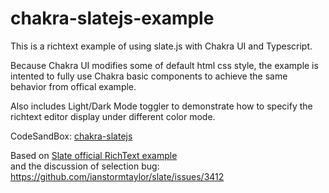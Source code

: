 # chakra-slatejs-example
 This is a richtext example of using slate.js with Chakra UI and Typescript.
 
 Because Chakra UI modifies some of default html css style, the example is intented to fully use Chakra basic components to achieve the same behavior from offical example.
 
 Also includes Light/Dark Mode toggler to demonstrate how to specify the richtext editor display under different color mode.
 
 CodeSandBox: [chakra-slatejs](https://codesandbox.io/s/chakra-slatejs-ptpfm?file=/src/index.tsx)
 
 Based on [Slate official RichText example](https://github.com/ianstormtaylor/slate/blob/master/site/examples/richtext.tsx)  
 and the discussion of selection bug: https://github.com/ianstormtaylor/slate/issues/3412
